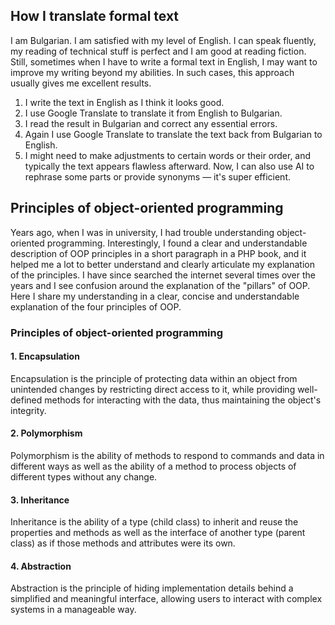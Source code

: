 ## How I translate formal text

I am Bulgarian. I am satisfied with my level of English. I can speak fluently, my reading of technical stuff is perfect and I am good at reading fiction. Still, sometimes when I have to write a formal text in English, I may want to improve my writing beyond my abilities. In such cases, this approach usually gives me excellent results.

1. I write the text in English as I think it looks good.
2. I use Google Translate to translate it from English to Bulgarian.
3. I read the result in Bulgarian and correct any essential errors.
4. Again I use Google Translate to translate the text back from Bulgarian to English.
5. I might need to make adjustments to certain words or their order, and typically the text appears flawless afterward. Now, I can also use AI to rephrase some parts or provide synonyms — it's super efficient.

## Principles of object-oriented programming

Years ago, when I was in university, I had trouble understanding object-oriented programming. Interestingly, I found a clear and understandable description of OOP principles in a short paragraph in a PHP book, and it helped me a lot to better understand and clearly articulate my explanation of the principles. I have since searched the internet several times over the years and I see confusion around the explanation of the "pillars" of OOP. Here I share my understanding in a clear, concise and understandable explanation of the four principles of OOP.

### Principles of object-oriented programming
#### 1. Encapsulation
Encapsulation is the principle of protecting data within an object from unintended changes by restricting direct access to it, while providing well-defined methods for interacting with the data, thus maintaining the object's integrity. 
#### 2. Polymorphism
Polymorphism is the ability of methods to respond to commands and data in different ways as well as the ability of a method to process objects of different types without any change. 
#### 3. Inheritance
Inheritance is the ability of a type (child class) to inherit and reuse the properties and methods as well as the interface of another type (parent class) as if those methods and attributes were its own.
#### 4. Abstraction
Abstraction is the principle of hiding implementation details behind a simplified and meaningful interface, allowing users to interact with complex systems in a manageable way.
